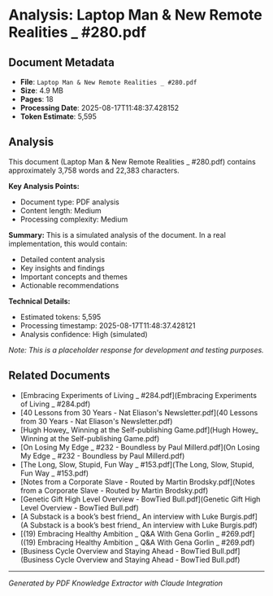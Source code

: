# Analysis: Laptop Man & New Remote Realities _ #280.pdf

## Document Metadata
- **File**: `Laptop Man & New Remote Realities _ #280.pdf`
- **Size**: 4.9 MB
- **Pages**: 18
- **Processing Date**: 2025-08-17T11:48:37.428152
- **Token Estimate**: 5,595

## Analysis

This document (Laptop Man & New Remote Realities _ #280.pdf) contains approximately 3,758 words and 22,383 characters.

**Key Analysis Points:**
- Document type: PDF analysis
- Content length: Medium
- Processing complexity: Medium

**Summary:**
This is a simulated analysis of the document. In a real implementation, this would contain:
- Detailed content analysis
- Key insights and findings
- Important concepts and themes
- Actionable recommendations

**Technical Details:**
- Estimated tokens: 5,595
- Processing timestamp: 2025-08-17T11:48:37.428121
- Analysis confidence: High (simulated)

*Note: This is a placeholder response for development and testing purposes.*

## Related Documents

- [Embracing Experiments of Living _ #284.pdf](Embracing Experiments of Living _ #284.pdf)
- [40 Lessons from 30 Years - Nat Eliason's Newsletter.pdf](40 Lessons from 30 Years - Nat Eliason's Newsletter.pdf)
- [Hugh Howey_ Winning at the Self-publishing Game.pdf](Hugh Howey_ Winning at the Self-publishing Game.pdf)
- [On Losing My Edge _ #232 - Boundless by Paul Millerd.pdf](On Losing My Edge _ #232 - Boundless by Paul Millerd.pdf)
- [The Long, Slow, Stupid, Fun Way _ #153.pdf](The Long, Slow, Stupid, Fun Way _ #153.pdf)
- [Notes from a Corporate Slave - Routed by Martin Brodsky.pdf](Notes from a Corporate Slave - Routed by Martin Brodsky.pdf)
- [Genetic Gift High Level Overview - BowTied Bull.pdf](Genetic Gift High Level Overview - BowTied Bull.pdf)
- [A Substack is a book’s best friend_ An interview with Luke Burgis.pdf](A Substack is a book’s best friend_ An interview with Luke Burgis.pdf)
- [(19) Embracing Healthy Ambition _ Q&A With Gena Gorlin _ #269.pdf]((19) Embracing Healthy Ambition _ Q&A With Gena Gorlin _ #269.pdf)
- [Business Cycle Overview and Staying Ahead - BowTied Bull.pdf](Business Cycle Overview and Staying Ahead - BowTied Bull.pdf)

---
*Generated by PDF Knowledge Extractor with Claude Integration*